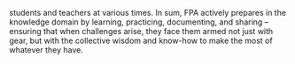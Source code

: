 students and teachers at various times. In sum, FPA actively prepares in the knowledge domain by learning, practicing, documenting, and sharing – ensuring that when challenges arise, they face them armed not just with gear, but with the collective wisdom and know-how to make the most of whatever they have.